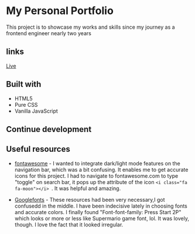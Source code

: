 # My Personal Portfolio

 This project is to showcase my works and skills since my journey as a frontend engineer nearly two years

## links

[Live](https://my-portfolio-a2cf3c.netlify.app/)

## Built with

- HTML5
- Pure CSS
- Vanilla JavaScript

## Continue development

## Useful resources

- [fontawesome](https://www.Fontawesome.com) - I wanted to integrate dark/light mode features on the navigation bar, which was a bit confusing. It enables me to get accurate icons for this project. I had to navigate to fontawesome.com to type "toggle" on search bar, it pops up the attribute of the icon
```<i class="fa fa-moon"></i> ```. It was helpful and amazing.
  
- [Googlefonts](https://www.Googlefonts.com) - These resources had been very necessary,I got confusedd in the middle. I have been indecisive lately in choosing fonts and accurate colors. I finally found "Font-font-family: Press Start 2P" which looks or more or less like Supermario game font, lol. It was lovely, though. I love the fact that it looked irregular.

